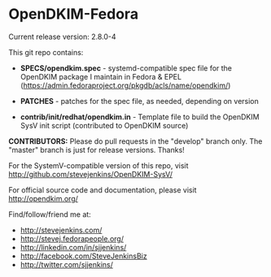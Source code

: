 OpenDKIM-Fedora
===============
Current release version: 2.8.0-4

This git repo contains:

- **SPECS/opendkim.spec** - systemd-compatible spec file for the OpenDKIM package I maintain in Fedora & EPEL (https://admin.fedoraproject.org/pkgdb/acls/name/opendkim/)

- **PATCHES** - patches for the spec file, as needed, depending on version

- **contrib/init/redhat/opendkim.in** - Template file to build the OpenDKIM SysV init script (contributed to OpenDKIM source)

**CONTRIBUTORS:** Please do pull requests in the "develop" branch only. The "master" branch is just for release versions. Thanks!

For the SystemV-compatible version of this repo, visit http://github.com/stevejenkins/OpenDKIM-SysV/

For official source code and documentation, please visit http://opendkim.org/

Find/follow/friend me at:
- http://stevejenkins.com/
- http://stevej.fedorapeople.org/
- http://linkedin.com/in/sjjenkins/
- http://facebook.com/SteveJenkinsBiz
- http://twitter.com/sjjenkins/
